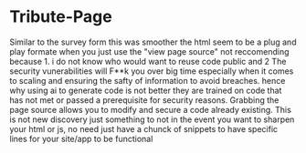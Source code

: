 # Tribute-Page

Similar to the survey form this was smoother the html seem to be a plug and play formate when you just use the "view page source" not reccomending because 1. i do not know who would want to reuse code public and 2 The security vunerabilities will F**k you over big time especially when it comes to scaling and ensuring the safty of information to avoid breaches. hence why using ai to generate code is not better they are trained on code that has not met or passed a prerequisite for security reasons. Grabbing the page source allows you to modify and secure a code already existing. This is not new discovery just something to not in the event you want to sharpen your html or js, no need just have a chunck of snippets to have specific lines for your site/app to be functional
